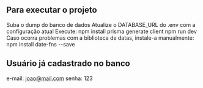 ## Para executar o projeto
Suba o dump do banco de dados
Atualize o DATABASE_URL do .env com a configuração atual
Execute:
    npm install
    prisma generate client
    npm run dev
Caso ocorra problemas com a biblioteca de datas, instale-a manualmente:
    npm install date-fns --save

## Usuário já cadastrado no banco
e-mail: joao@mail.com
senha: 123